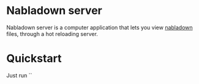 # Nabladown server

Nabladown server is a computer application that lets you view [nabladown][nabla] files, through a hot reloading server.

# Quickstart

Just run ``

[nabla]: https://pedroth.github.io/nabladown.js